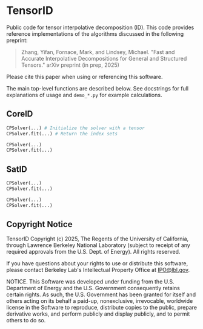 # TensorID

Public code for tensor interpolative decomposition (ID). This code provides reference implementations of the algorithms discussed in the following preprint:

> Zhang, Yifan, Fornace, Mark, and Lindsey, Michael. "Fast and Accurate Interpolative Decompositions for General and Structured Tensors." arXiv preprint (in prep, 2025)

Please cite this paper when using or referencing this software.

The main top-level functions are described below. See docstrings for full explanations of usage and `demo_*.py` for example calculations.

## CoreID

```python
CPSolver(...) # Initialize the solver with a tensor
CPSolver.fit(...) # Return the index sets
```

```python
CPSolver(...)
CPSolver.fit(...)
```

## SatID

```python
CPSolver(...)
CPSolver.fit(...)
```

```python
CPSolver(...)
CPSolver.fit(...)
```

## Copyright Notice

TensorID Copyright (c) 2025, The Regents of the University of California,
through Lawrence Berkeley National Laboratory (subject to receipt of any
required approvals from the U.S. Dept. of Energy). All rights reserved.

If you have questions about your rights to use or distribute this software,
please contact Berkeley Lab's Intellectual Property Office at
IPO@lbl.gov.

NOTICE.  This Software was developed under funding from the U.S. Department
of Energy and the U.S. Government consequently retains certain rights.  As
such, the U.S. Government has been granted for itself and others acting on
its behalf a paid-up, nonexclusive, irrevocable, worldwide license in the
Software to reproduce, distribute copies to the public, prepare derivative 
works, and perform publicly and display publicly, and to permit others to do so.
